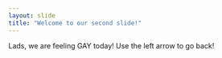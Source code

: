 ```yaml
---
layout: slide
title: "Welcome to our second slide!"
---
```

Lads, we are feeling GAY today!
Use the left arrow to go back!
